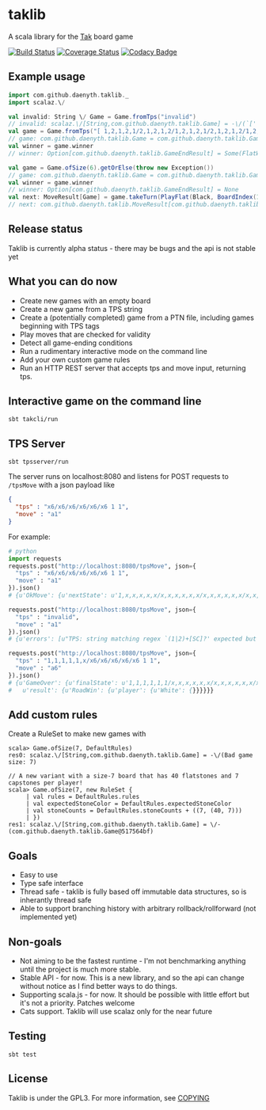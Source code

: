 # taklib
A scala library for the [Tak](http://cheapass.com/tak/) board game

[![Build Status](https://travis-ci.org/Daenyth/taklib.svg?branch=master)](https://travis-ci.org/Daenyth/taklib) [![Coverage Status](https://coveralls.io/repos/github/Daenyth/taklib/badge.svg?branch=master)](https://coveralls.io/github/Daenyth/taklib?branch=master) [![Codacy Badge](https://api.codacy.com/project/badge/Grade/ae261facd8f5421dbe9a895f4bcdcd58)](https://www.codacy.com/app/Daenyth/taklib)

## Example usage

```scala
import com.github.daenyth.taklib._
import scalaz.\/
```

```scala
val invalid: String \/ Game = Game.fromTps("invalid")
// invalid: scalaz.\/[String,com.github.daenyth.taklib.Game] = -\/(`[' expected but `i' found)
val game = Game.fromTps("[ 1,2,1,2,1/2,1,2,1,2/1,2,1,2,1/2,1,2,1,2/1,2,1,2,1 12 2 ]").getOrElse(throw new Exception)
// game: com.github.daenyth.taklib.Game = com.github.daenyth.taklib.Game@78c4cfdd
val winner = game.winner
// winner: Option[com.github.daenyth.taklib.GameEndResult] = Some(FlatWin(White))
```

```scala
val game = Game.ofSize(6).getOrElse(throw new Exception())
// game: com.github.daenyth.taklib.Game = com.github.daenyth.taklib.Game@5cf72de5
val winner = game.winner
// winner: Option[com.github.daenyth.taklib.GameEndResult] = None
val next: MoveResult[Game] = game.takeTurn(PlayFlat(Black, BoardIndex(1, 1)))
// next: com.github.daenyth.taklib.MoveResult[com.github.daenyth.taklib.Game] = OkMove(com.github.daenyth.taklib.Game@66f6a349)
```

## Release status
Taklib is currently alpha status - there may be bugs and the api is not stable yet

## What you can do now
- Create new games with an empty board
- Create a new game from a TPS string
- Create a (potentially completed) game from a PTN file, including games beginning with TPS tags
- Play moves that are checked for validity
- Detect all game-ending conditions
- Run a rudimentary interactive mode on the command line
- Add your own custom game rules
- Run an HTTP REST server that accepts tps and move input, returning tps.

## Interactive game on the command line
```
sbt takcli/run
```

## TPS Server
```
sbt tpsserver/run
```

The server runs on localhost:8080 and listens for POST requests to `/tpsMove` with a json payload like
```json
{
  "tps" : "x6/x6/x6/x6/x6/x6 1 1",
  "move" : "a1"
}
```

For example:
```python
# python
import requests
requests.post("http://localhost:8080/tpsMove", json={
  "tps" : "x6/x6/x6/x6/x6/x6 1 1",
  "move" : "a1"
}).json()
# {u'OkMove': {u'nextState': u'1,x,x,x,x,x/x,x,x,x,x,x/x,x,x,x,x,x/x,x,x,x,x,x/x,x,x,x,x,x/x,x,x,x,x,x 2 1'}}

requests.post("http://localhost:8080/tpsMove", json={
  "tps" : "invalid",
  "move" : "a1"
}).json()
# {u'errors': [u"TPS: string matching regex `(1|2)+[SC]?' expected but `i' found"]}

requests.post("http://localhost:8080/tpsMove", json={
  "tps" : "1,1,1,1,1,x/x6/x6/x6/x6/x6 1 1",
  "move" : "a6"
}).json()
# {u'GameOver': {u'finalState': u'1,1,1,1,1,1/x,x,x,x,x,x/x,x,x,x,x,x/x,x,x,x,x,x/x,x,x,x,x,x/x,x,x,x,x,x 2 1',
#   u'result': {u'RoadWin': {u'player': {u'White': {}}}}}}
```

## Add custom rules
Create a RuleSet to make new games with

```
scala> Game.ofSize(7, DefaultRules)
res0: scalaz.\/[String,com.github.daenyth.taklib.Game] = -\/(Bad game size: 7)

// A new variant with a size-7 board that has 40 flatstones and 7 capstones per player!
scala> Game.ofSize(7, new RuleSet {
     | val rules = DefaultRules.rules
     | val expectedStoneColor = DefaultRules.expectedStoneColor
     | val stoneCounts = DefaultRules.stoneCounts + ((7, (40, 7)))
     | })
res1: scalaz.\/[String,com.github.daenyth.taklib.Game] = \/-(com.github.daenyth.taklib.Game@517564bf)
```

## Goals
- Easy to use
- Type safe interface
- Thread safe - taklib is fully based off immutable data structures, so is inherantly thread safe
- Able to support branching history with arbitrary rollback/rollforward (not implemented yet)

## Non-goals
- Not aiming to be the fastest runtime - I'm not benchmarking anything until the project is much more stable.
- Stable API - for now. This is a new library, and so the api can change without notice as I find better ways to do things.
- Supporting scala.js - for now. It should be possible with little effort but it's not a priority. Patches welcome
- Cats support. Taklib will use scalaz only for the near future

## Testing

`sbt test`

## License

Taklib is under the GPL3. For more information, see [COPYING](COPYING)
